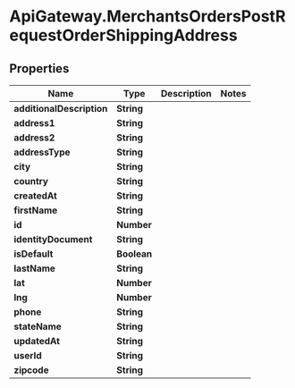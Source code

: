 # ApiGateway.MerchantsOrdersPostRequestOrderShippingAddress

## Properties

Name | Type | Description | Notes
------------ | ------------- | ------------- | -------------
**additionalDescription** | **String** |  | 
**address1** | **String** |  | 
**address2** | **String** |  | 
**addressType** | **String** |  | 
**city** | **String** |  | 
**country** | **String** |  | 
**createdAt** | **String** |  | 
**firstName** | **String** |  | 
**id** | **Number** |  | 
**identityDocument** | **String** |  | 
**isDefault** | **Boolean** |  | 
**lastName** | **String** |  | 
**lat** | **Number** |  | 
**lng** | **Number** |  | 
**phone** | **String** |  | 
**stateName** | **String** |  | 
**updatedAt** | **String** |  | 
**userId** | **String** |  | 
**zipcode** | **String** |  | 


